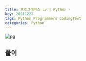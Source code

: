 ```yaml
---
title: 프로그래머스 Lv.| Python - 
key: 20211222
tags: Python Programmers CodingTest
categories: Python
---
```


![pg](/assets/images/post/2021-12-22-pg1.png)

## 풀이
~~~python

~~~ 